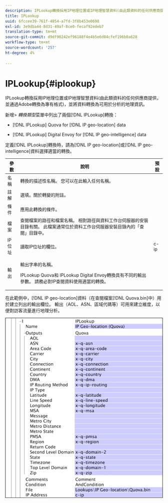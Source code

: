 ```yaml
---
description: IPLookup轉換採用IP地理位置或IP地理智慧資料(由此類資料的任何供應商提供，並通過Adobe轉換為專有格式)，並將資料轉換為可用於分析的地理資訊。
title: IPLookup
uuid: 6fccee39-761f-4854-a7fd-3f8b453e0698
exl-id: 3e9dba44-8d31-49af-8ce0-fecaf92edeb7
translation-type: tm+mt
source-git-commit: d9df90242ef96188f4e4b5e6d04cfef196b0a628
workflow-type: tm+mt
source-wordcount: '257'
ht-degree: 4%

---
```


# IPLookup{#iplookup}

IPLookup轉換採用IP地理位置或IP地理智慧資料(由此類資料的任何供應商提供，並通過Adobe轉換為專有格式)，並將資料轉換為可用於分析的地理資訊。

新增> *轉換類型*菜單中列出了兩個[!DNL IPLookup]轉換：

* [!DNL IPLookup] Quova for  [!DNL IP geo-location] data

* [!DNL IPLookup] Digital Envoy for  [!DNL IP geo-intelligence] data

定義[!DNL IPLookup]轉換時，請為[!DNL IP geo-location]或[!DNL IP geo-intelligence]資料選擇適當的轉換。

<table id="table_C438A30AB5E64160A5C486D6887B1D7E"> 
 <thead> 
  <tr> 
   <th colname="col1" class="entry"> 參數 </th> 
   <th colname="col2" class="entry"> 說明 </th> 
   <th colname="col3" class="entry"> 預設 </th> 
  </tr> 
 </thead>
 <tbody> 
  <tr> 
   <td colname="col1"> 名稱 </td> 
   <td colname="col2"> 轉換的描述性名稱。 您可以在此輸入任何名稱。 </td> 
   <td colname="col3"> </td> 
  </tr> 
  <tr> 
   <td colname="col1"> 註解 </td> 
   <td colname="col2"> 選填。關於轉變的附註。 </td> 
   <td colname="col3"> </td> 
  </tr> 
  <tr> 
   <td colname="col1"> 條件 </td> 
   <td colname="col2"> 應用此轉換的條件。 </td> 
   <td colname="col3"> </td> 
  </tr> 
  <tr> 
   <td colname="col1"> 檔案 </td> 
   <td colname="col2"> 查閱檔案的路徑和檔案名稱。 相對路徑與資料工作台伺服器的安裝目錄有關。 此檔案通常位於資料工作台伺服器安裝目錄內的「查閱」目錄中。 </td> 
   <td colname="col3"> </td> 
  </tr> 
  <tr> 
   <td colname="col1"> IP 位址 </td> 
   <td colname="col2"> 讀取IP位址的欄位。 </td> 
   <td colname="col3"> c-ip </td> 
  </tr> 
  <tr> 
   <td colname="col1"> 輸出 </td> 
   <td colname="col2"> <p>輸出字串的名稱。 </p> <p> <span class="wintitle"> IPLookup</span> Quova和<span class="wintitle"> IPLookup</span> Digital Envoy轉換具有不同的輸出參數。 請務必對IP查閱資料使用適當的轉換。 </p> </td> 
   <td colname="col3"> </td> 
  </tr> 
 </tbody> 
</table>

在此範例中，[!DNL IP geo-location]資料（在查閱檔案[!DNL Quova.bin]中）用於建立列出的輸出欄位。 輸出（AOL、ASN、區域代碼等）可用來建立維度，以便對訪客流量進行地理分析。

![](assets/cfg_TransformationType_IPLookup.png)
